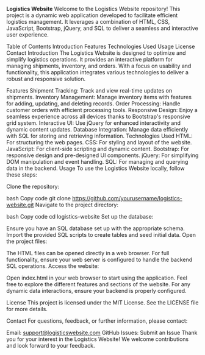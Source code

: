 **Logistics Website**
Welcome to the Logistics Website repository! This project is a dynamic web application developed to facilitate efficient logistics management. It leverages a combination of HTML, CSS, JavaScript, Bootstrap, jQuery, and SQL to deliver a seamless and interactive user experience.

Table of Contents
Introduction
Features
Technologies Used
Usage
License
Contact
Introduction
The Logistics Website is designed to optimize and simplify logistics operations. It provides an interactive platform for managing shipments, inventory, and orders. With a focus on usability and functionality, this application integrates various technologies to deliver a robust and responsive solution.

Features
Shipment Tracking: Track and view real-time updates on shipments.
Inventory Management: Manage inventory items with features for adding, updating, and deleting records.
Order Processing: Handle customer orders with efficient processing tools.
Responsive Design: Enjoy a seamless experience across all devices thanks to Bootstrap's responsive grid system.
Interactive UI: Use jQuery for enhanced interactivity and dynamic content updates.
Database Integration: Manage data efficiently with SQL for storing and retrieving information.
Technologies Used
HTML: For structuring the web pages.
CSS: For styling and layout of the website.
JavaScript: For client-side scripting and dynamic content.
Bootstrap: For responsive design and pre-designed UI components.
jQuery: For simplifying DOM manipulation and event handling.
SQL: For managing and querying data in the backend.
Usage
To use the Logistics Website locally, follow these steps:

Clone the repository:

bash
Copy code
git clone https://github.com/yourusername/logistics-website.git
Navigate to the project directory:

bash
Copy code
cd logistics-website
Set up the database:

Ensure you have an SQL database set up with the appropriate schema.
Import the provided SQL scripts to create tables and seed initial data.
Open the project files:

The HTML files can be opened directly in a web browser.
For full functionality, ensure your web server is configured to handle the backend SQL operations.
Access the website:

Open index.html in your web browser to start using the application.
Feel free to explore the different features and sections of the website. For any dynamic data interactions, ensure your backend is properly configured.

License
This project is licensed under the MIT License. See the LICENSE file for more details.

Contact
For questions, feedback, or further information, please contact:

Email: support@logisticswebsite.com
GitHub Issues: Submit an Issue
Thank you for your interest in the Logistics Website! We welcome contributions and look forward to your feedback.




